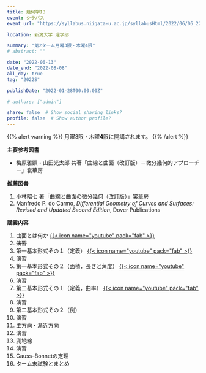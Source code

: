 ```yaml
---
title: 幾何学IB
event: シラバス
event_url: "https://syllabus.niigata-u.ac.jp/syllabusHtml/2022/06/06_222S1526_ja_JP.html"

location: 新潟大学 理学部

summary: "第2ターム月曜3限・木曜4限"
# abstract: ""

date: "2022-06-13"
date_end: "2022-08-08"
all_day: true
tag: "2022S"

publishDate: "2022-01-28T00:00:00Z"

# authors: ["admin"]

share: false  # Show social sharing links?
profile: false  # Show author profile?
---
```

{{% alert warning %}}
月曜3限・木曜**4**限に開講されます。
{{% /alert %}}

**主要参考図書**
- 梅原雅顕・山田光太郎 共著「曲線と曲面（改訂版）－微分幾何的アプローチ－」裳華房

**推薦図書**
1. 小林昭七 著「曲線と曲面の微分幾何（改訂版）」裳華房
2. Manfredo P. do Carmo, *Differential Geometry of Curves and Surfaces: Revised and Updated Second Edition*, Dover Publications

**講義内容**
1. 曲面とは何か
	[{{< icon name="youtube" pack="fab" >}}](https://youtu.be/nOfyO0dyh4A)
2. ~~演習~~
3. 第一基本形式その１（定義）
	[{{< icon name="youtube" pack="fab" >}}](https://youtu.be/5eW94zmbI94)
4. 演習
5. 第一基本形式その２（面積，長さと角度）
	[{{< icon name="youtube" pack="fab" >}}](https://youtu.be/3CIwCPKqh04)
6. 演習
7. 第二基本形式その１（定義，曲率）
	[{{< icon name="youtube" pack="fab" >}}](https://youtu.be/WO2_5JGDOMo)
8. 演習
9. 第二基本形式その２（例）
10. 演習
11. 主方向・漸近方向
12. 演習
13. 測地線
14. 演習
15. Gauss–Bonnetの定理
16. ターム末試験とまとめ
